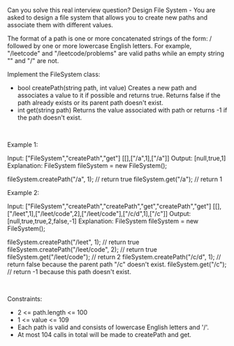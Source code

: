 Can you solve this real interview question? Design File System - You are asked to design a file system that allows you to create new paths and associate them with different values.

The format of a path is one or more concatenated strings of the form: / followed by one or more lowercase English letters. For example, "/leetcode" and "/leetcode/problems" are valid paths while an empty string "" and "/" are not.

Implement the FileSystem class:

 * bool createPath(string path, int value) Creates a new path and associates a value to it if possible and returns true. Returns false if the path already exists or its parent path doesn't exist.
 * int get(string path) Returns the value associated with path or returns -1 if the path doesn't exist.

 

Example 1:


Input: 
["FileSystem","createPath","get"]
[[],["/a",1],["/a"]]
Output: 
[null,true,1]
Explanation: 
FileSystem fileSystem = new FileSystem();

fileSystem.createPath("/a", 1); // return true
fileSystem.get("/a"); // return 1


Example 2:


Input: 
["FileSystem","createPath","createPath","get","createPath","get"]
[[],["/leet",1],["/leet/code",2],["/leet/code"],["/c/d",1],["/c"]]
Output: 
[null,true,true,2,false,-1]
Explanation: 
FileSystem fileSystem = new FileSystem();

fileSystem.createPath("/leet", 1); // return true
fileSystem.createPath("/leet/code", 2); // return true
fileSystem.get("/leet/code"); // return 2
fileSystem.createPath("/c/d", 1); // return false because the parent path "/c" doesn't exist.
fileSystem.get("/c"); // return -1 because this path doesn't exist.


 

Constraints:

 * 2 <= path.length <= 100
 * 1 <= value <= 109
 * Each path is valid and consists of lowercase English letters and '/'.
 * At most 104 calls in total will be made to createPath and get.